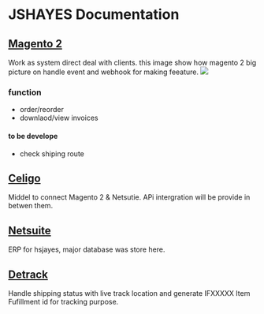 # JSHAYES Documentation
## [Magento 2](./doc/magento)
Work as system direct deal with clients. 
this image show how magento 2 big picture on handle event and webhook for making feeature.
![](https://developer.adobe.com/commerce/extensibility/static/800f2edba94ad4aab9276f670f2001a2/751eb/starter-kit-diagram.webp)

### function
- order/reorder
- downlaod/view invoices

#### to be develope
- check shiping route

   
## [Celigo](./doc/celigo)
Middel to connect Magento 2 & Netsutie. APi intergration will be provide in betwen them.




## [Netsuite](./doc/netsuite)
ERP for hsjayes, major database was store here.


## [Detrack](./doc/detrack)
Handle shipping status with live track location and generate IFXXXXX Item Fufillment id for tracking purpose.
   
